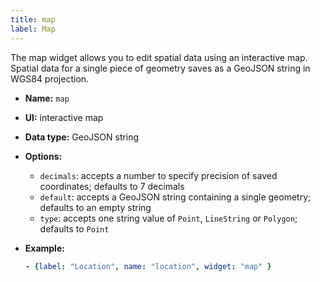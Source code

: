 ```yaml
---
title: map
label: Map
---
```

The map widget allows you to edit spatial data using an interactive map. Spatial data for a single piece of geometry saves as a GeoJSON string in WGS84 projection.

* **Name:** `map`
* **UI:** interactive map
* **Data type:** GeoJSON string
* **Options:**

  * `decimals`: accepts a number to specify precision of saved coordinates; defaults to 7 decimals
  * `default`: accepts a GeoJSON string containing a single geometry; defaults to an empty string
  * `type`: accepts one string value of `Point`, `LineString` or `Polygon`; defaults to `Point`
* **Example:**

  ```yaml
  - {label: "Location", name: "location", widget: "map" }
  ```